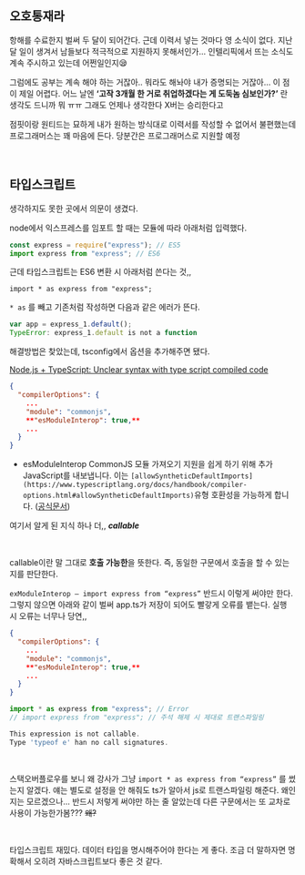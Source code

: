 ## 오호통재라

항해를 수료한지 벌써 두 달이 되어간다. 근데 이력서 넣는 것마다 영 소식이 없다. 지난달 일이 생겨서 남들보다 적극적으로 지원하지 못해서인가… 인텔리픽에서 뜨는 소식도 계속 주시하고 있는데 어쩐일인지😪

그럼에도 공부는 계속 해야 하는 거잖아.. 뭐라도 해놔야 내가 증명되는 거잖아… 이 점이 제일 어렵다. 어느 날엔 **‘고작 3개월 한 거로 취업하겠다는 게 도둑놈 심보인가?’** 란 생각도 드니까 뭐 ㅠㅠ 그래도 언제나 생각한다 X버는 승리한다고

점핏이랑 원티드는 묘하게 내가 원하는 방식대로 이력서를 작성할 수 없어서 불편했는데 프로그래머스는 꽤 마음에 든다. 당분간은 프로그래머스로 지원할 예정

<br>

## 타입스크립트

생각하지도 못한 곳에서 의문이 생겼다.

node에서 익스프레스를 임포트 할 때는 모듈에 따라 아래처럼 입력했다.

```jsx
const express = require("express"); // ES5
import express from "express"; // ES6
```

근데 타입스크립트는 ES6 변환 시 아래처럼 쓴다는 것,,

```tsx
import * as express from "express";
```

`* as` 를 빼고 기존처럼 작성하면 다음과 같은 에러가 뜬다.

```javascript
var app = express_1.default();
TypeError: express_1.default is not a function
```

해결방법은 찾았는데, tsconfig에서 옵션을 추가해주면 됐다.

[Node.js + TypeScript: Unclear syntax with type script compiled code](https://stackoverflow.com/questions/34520288/node-js-typescript-unclear-syntax-with-type-script-compiled-code)

```json
{
  "compilerOptions": {
    ...
    "module": "commonjs",
    **"esModuleInterop": true,**
    ...
  }
}
```

- esModuleInterop
  CommonJS 모듈 가져오기 지원을 쉽게 하기 위해 추가 JavaScript를 내보냅니다. 이는 `[allowSyntheticDefaultImports](https://www.typescriptlang.org/docs/handbook/compiler-options.html#allowSyntheticDefaultImports)`유형 호환성을 가능하게 합니다. ([공식문서](https://www.typescriptlang.org/docs/handbook/compiler-options.html#esModuleInterop))

여기서 알게 된 지식 하나 더,, **_callable_**

<br>

callable이란 말 그대로 **호출 가능한**을 뜻한다. 즉, 동일한 구문에서 호출을 할 수 있는 지를 판단한다.
<br>

`exModuleInterop — import express from “express”` 반드시 이렇게 써야만 한다. 그렇지 않으면 아래와 같이 벌써 app.ts가 저장이 되어도 빨갛게 오류를 뱉는다. 실행 시 오류는 너무나 당연,,

```json
{
  "compilerOptions": {
    ...
    "module": "commonjs",
    **"esModuleInterop": true,**
    ...
  }
}
```

```typescript
import * as express from "express"; // Error
// import express from "express"; // 주석 해제 시 제대로 트랜스파일링
```

```javascript
This expression is not callable.
Type 'typeof e' han no call signatures.
```

<br>

스택오버플로우를 보니 왜 강사가 그냥 `import * as express from “express”` 를 썼는지 알겠다. 얘는 별도로 설정을 안 해줘도 ts가 알아서 js로 트랜스파일링 해준다. 왜인지는 모르겠으나… 반드시 저렇게 써야만 하는 줄 알았는데 다른 구문에서는 또 교차로 사용이 가능한가봄??? ~~왜?~~

<br>

타입스크립트 재밌다. 데이터 타입을 명시해주어야 한다는 게 좋다. 조금 더 말하자면 명확해서 오히려 자바스크립트보다 좋은 것 같다.
